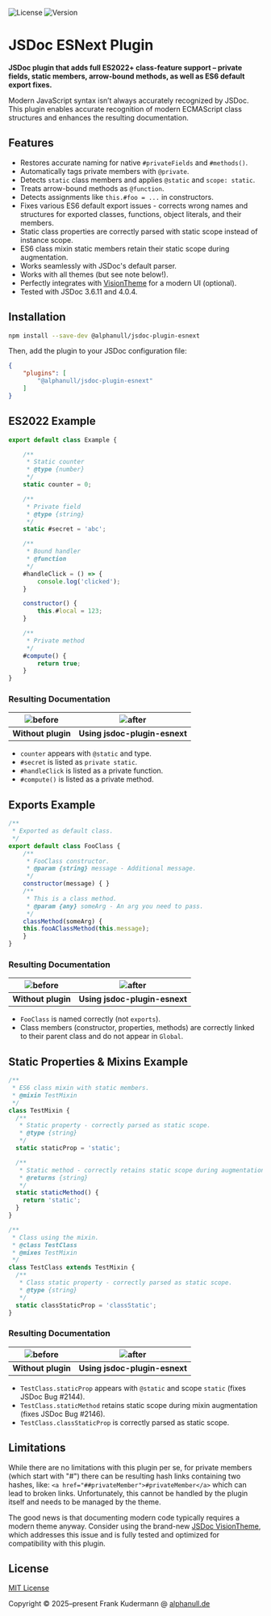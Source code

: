 ![License](https://img.shields.io/github/license/alphanull/jsdoc-plugin-esnext)
![Version](https://img.shields.io/npm/v/@alphanull/jsdoc-plugin-esnext)

# JSDoc ESNext Plugin

**JSDoc plugin that adds full ES2022+ class-feature support – private fields, static members, arrow-bound methods, as well as ES6 default export fixes.**

Modern JavaScript syntax isn’t always accurately recognized by JSDoc. This plugin enables accurate recognition of modern ECMAScript class structures and enhances the resulting documentation.

## Features

* Restores accurate naming for native `#privateFields` and `#methods()`.
* Automatically tags private members with `@private`.
* Detects `static` class members and applies `@static` and `scope: static`.
* Treats arrow-bound methods as `@function`.
* Detects assignments like `this.#foo = ...` in constructors.
* Fixes various ES6 default export issues - corrects wrong names and structures for exported classes, functions, object literals, and their members.
* Static class properties are correctly parsed with static scope instead of instance scope.
* ES6 class mixin static members retain their static scope during augmentation.
* Works seamlessly with JSDoc's default parser.
* Works with all themes (but see note below!).
* Perfectly integrates with [VisionTheme](https://github.com/alphanull/jsdoc-vision-theme) for a modern UI (optional).
* Tested with JSDoc 3.6.11 and 4.0.4.

## Installation

```bash
npm install --save-dev @alphanull/jsdoc-plugin-esnext
```

Then, add the plugin to your JSDoc configuration file:

```json
{
    "plugins": [
        "@alphanull/jsdoc-plugin-esnext"
    ]
}
```

## ES2022 Example

```js
export default class Example {

    /**
     * Static counter
     * @type {number}
     */
    static counter = 0;

    /**
     * Private field
     * @type {string}
     */
    static #secret = 'abc';

    /**
     * Bound handler
     * @function
     */
    #handleClick = () => {
        console.log('clicked');
    }

    constructor() {
        this.#local = 123;
    }

    /**
     * Private method
     */
    #compute() {
        return true;
    }
}
```

### Resulting Documentation

| ![before](assets/private-before.jpg) | ![after](assets/private-after.jpg) |
| :----------------------------------------------------------: | :----------------------------------------------------------: |
|                      **Without plugin**                      |                **Using jsdoc-plugin-esnext**                 |

* `counter` appears with `@static` and type.
* `#secret` is listed as `private static`.
* `#handleClick` is listed as a private function.
* `#compute()` is listed as a private method.

## Exports Example

```js
/**
 * Exported as default class.
 */
export default class FooClass {
    /**
     * FooClass constructor.
     * @param {string} message - Additional message.
     */
    constructor(message) { }
    /**
     * This is a class method.
     * @param {any} someArg - An arg you need to pass.
     */
    classMethod(someArg) {
    this.fooAClassMethod(this.message);
    }
}
```

### Resulting Documentation

| ![before](assets/exports-before.jpg) | ![after](assets/exports-after.jpg) |
| :----------------------------------------------------------: | :----------------------------------------------------------: |
|                      **Without plugin**                      |                **Using jsdoc-plugin-esnext**                 |

* `FooClass` is named correctly (not `exports`).
* Class members (constructor, properties, methods) are correctly linked to their parent class and do not appear in `Global`.

## Static Properties & Mixins Example

```js
/**
 * ES6 class mixin with static members.
 * @mixin TestMixin
 */
class TestMixin {
  /**
   * Static property - correctly parsed as static scope.
   * @type {string}
   */
  static staticProp = 'static';

  /**
   * Static method - correctly retains static scope during augmentation.
   * @returns {string}
   */
  static staticMethod() {
    return 'static';
  }
}

/**
 * Class using the mixin.
 * @class TestClass
 * @mixes TestMixin
 */
class TestClass extends TestMixin {
  /**
   * Class static property - correctly parsed as static scope.
   * @type {string}
   */
  static classStaticProp = 'classStatic';
}
```

### Resulting Documentation

| ![before](assets/static-before.jpg) | ![after](assets/static-after.jpg) |
| :----------------------------------------------------------: | :----------------------------------------------------------: |
|                      **Without plugin**                      |                **Using jsdoc-plugin-esnext**                 |

* `TestClass.staticProp` appears with `@static` and scope `static` (fixes JSDoc Bug #2144).
* `TestClass.staticMethod` retains static scope during mixin augmentation (fixes JSDoc Bug #2146).
* `TestClass.classStaticProp` is correctly parsed as static scope.

## Limitations

While there are no limitations with this plugin per se, for private members (which start with "#")  there can be resulting hash links containing two hashes, like: `<a href="##privateMember">#privateMember</a>` which can lead to broken links. Unfortunately, this cannot be handled by the plugin itself and needs to be managed by the theme.

The good news is that documenting modern code typically requires a modern theme anyway. Consider using the brand-new [JSDoc VisionTheme](https://github.com/alphanull/jsdoc-vision-theme), which addresses this issue and is fully tested and optimized for compatibility with this plugin.

## License

[MIT License](https://opensource.org/license/MIT)

Copyright © 2025–present Frank Kudermann @ [alphanull.de](https://alphanull.de)